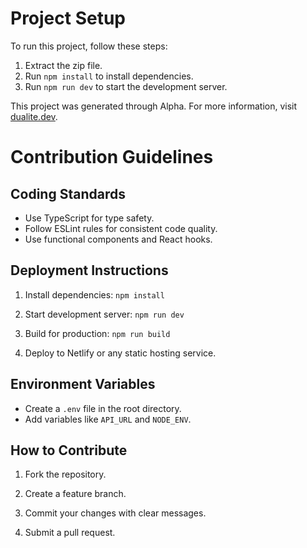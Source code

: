 # Project Setup
    
To run this project, follow these steps:
    
1. Extract the zip file.
2. Run `npm install` to install dependencies.
3. Run `npm run dev` to start the development server.
    
This project was generated through Alpha. For more information, visit [dualite.dev](https://dualite.dev).

# Contribution Guidelines

## Coding Standards

- Use TypeScript for type safety.
- Follow ESLint rules for consistent code quality.
- Use functional components and React hooks.

## Deployment Instructions

1. Install dependencies: `npm install`

2. Start development server: `npm run dev`

3. Build for production: `npm run build`

4. Deploy to Netlify or any static hosting service.

## Environment Variables

- Create a `.env` file in the root directory.
- Add variables like `API_URL` and `NODE_ENV`.

## How to Contribute

1. Fork the repository.

2. Create a feature branch.

3. Commit your changes with clear messages.

4. Submit a pull request.
